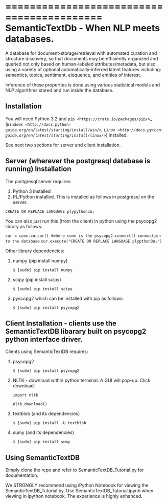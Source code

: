 ==========================================
SemanticTextDb - When NLP meets databases.
==========================================

A database for document-storage/retrieval with automated curation
and structure discovery, so that documents may be efficiently organized 
and queried not only based on human-labeled attributes/metadata, but also using 
a variety of optional automatically-inferred latent features including: 
semantics, topics, sentiment, eloquence, and entities of interest. 

Inference of these properties is done using various statistical models and 
NLP algorithms stored and run inside the database.

Installation
------------

You will need Python 3.2 and `pip <https://crate.io/packages/pip/>`_
(`Windows <http://docs.python-guide.org/en/latest/starting/install/win/>`_,
`Linux <http://docs.python-guide.org/en/latest/starting/install/linux/>`_) installed.

See next two sections for server and client installation.

Server (wherever the postgresql database is running) Installation
-----------------------------------------------------------------
The postgresql server requires:
1. Python 3 installed
2. PL/Python installed. This is installed as follows in postgresql on the server:

`CREATE OR REPLACE LANGUAGE plypython3u;`

You can also just run this (from the client) in python using the psycopg2 library as follows:

`cur = conn.cursor() #where conn is the psycopg2.connect() connection to the database`
`cur.execute("CREATE OR REPLACE LANGUAGE plypthon3u;")`

Other library dependencies:

1. numpy (pip install numpy)

    `$ [sudo] pip install numpy`

2. scipy (pip install scipy)

    `$ [sudo] pip install scipy`

3. pyscopg2 which can be installed with pip as follows:

    `$ [sudo] pip install psycopg2`


Client Installation - clients use the SemanticTextDB libarary built on psycopg2 python interface driver.
---------------------------------------------------------------

Clients using SemanticTextDB requires:

1. psycopg2

    `$ [sudo] pip install psycopg2`

2. NLTK - download within python terminal. A GUI will pop-up. Click download.

    `import nltk`

    `nltk.download()`

3. textblob (and its dependencies)

    `$ [sudo] pip install -U textblob`

4. sumy (and its dependencies)

    `$ [sudo] pip install sumy`


Using SemanticTextDB
--------------------

Simply clone the repo and refer to SemanticTextDB_Tutorial.py for documentation.

We STRONGLY recommend using iPython Notebook for viewing the SemanticTextDB_Tutorial.py.
Use SemanticTextDB_Tutorial.ipynb when viewing in ipython notebook. The experience is highly enhanced.